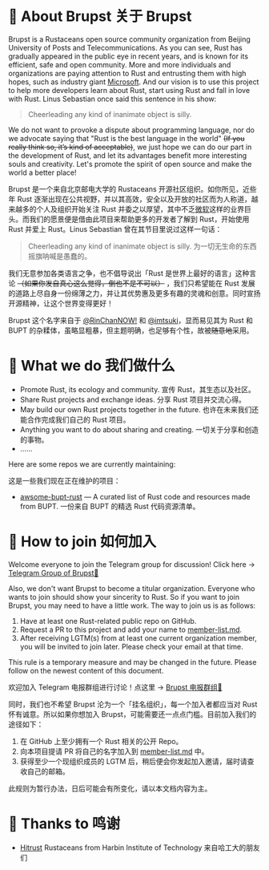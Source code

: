 # 🦀️ About Brupst 关于 Brupst

Brupst is a Rustaceans open source community organization from Beijing University of Posts and Telecommunications. As you can see, Rust has gradually appeared in the public eye in recent years, and is known for its efficient, safe and open community. More and more individuals and organizations are paying attention to Rust and entrusting them with high hopes, such as industry giant [Microsoft](https://msrc-blog.microsoft.com/2019/07/16/a-proactive-approach-to-more-secure-code/). And our vision is to use this project to help more developers learn about Rust, start using Rust and fall in love with Rust. Linus Sebastian once said this sentence in his show:

> Cheerleading any kind of inanimate object is silly.

We do not want to provoke a dispute about programming language, nor do we advocate saying that "Rust is the best language in the world" ~~(If you really think so, it’s kind of acceptable)~~, we just hope we can do our part in the development of Rust, and let its advantages benefit more interesting souls and creativity. Let's promote the spirit of open source and make the world a better place!

Brupst 是一个来自北京邮电大学的 Rustaceans 开源社区组织。如你所见，近些年 Rust 逐渐出现在公共视野，并以其高效，安全以及开放的社区而为人称道，越来越多的个人及组织开始关注 Rust 并委之以厚望，其中不乏[微软](https://msrc-blog.microsoft.com/2019/07/16/a-proactive-approach-to-more-secure-code/)这样的业界巨头。而我们的愿景便是借由此项目来帮助更多的开发者了解到 Rust，开始使用 Rust 并爱上 Rust。Linus Sebastian 曾在其节目里说过这样一句话：

> Cheerleading any kind of inanimate object is silly. 为一切无生命的东西摇旗呐喊是愚蠢的。

我们无意参加各类语言之争，也不倡导说出「Rust 是世界上最好的语言」这种言论 ~~（如果你发自真心这么觉得，倒也不是不可以）~~ ，我们只希望能在 Rust 发展的道路上尽自身一份绵薄之力，并让其优势惠及更多有趣的灵魂和创意。同时宣扬开源精神，让这个世界变得更好！

Brupst 这个名字来自于 [@RinChanNOW!](https://github.com/RinChanNOWWW) 和 [@imtsuki](https://github.com/imtsuki)，显而易见其为 Rust 和 BUPT 的杂糅体，虽略显粗暴，但主题明确，也足够有个性，故被~~随意地~~采用。

# 🔨 What we do 我们做什么

* Promote Rust, its ecology and community. 宣传 Rust，其生态以及社区。
* Share Rust projects and exchange ideas. 分享 Rust 项目并交流心得。
* May build our own Rust projects together in the future. 也许在未来我们还能合作完成我们自己的 Rust 项目。
* Anything you want to do about sharing and creating. 一切关于分享和创造的事物。
* ......

Here are some repos we are currently maintaining:

这是一些我们现在正在维护的项目：

* [awsome-bupt-rust](https://github.com/brupst/awsome-bupt-rust) — A curated list of Rust code and resources made from BUPT. 一份来自 BUPT 的精选 Rust 代码资源清单。

# 🙋 How to join 如何加入

Welcome everyone to join the Telegram group for discussion! Click here -> [Telegram Group of Brupst📮](https://t.me/joinchat/FBAuwRl6g6tSavEEq38VlA)

Also, we don't want Brupst to become a titular organization. Everyone who wants to join should show your sincerity to Rust. So if you want to join Brupst, you may need to have a little work. The way to join us is as follows:

1. Have at least one Rust-related public repo on GitHub.
2. Request a PR to this project and add your name to [member-list.md](special-interest-groups/sig-community/member-list.md).
3. After receiving LGTM(s) from at least one current organization member, you will be invited to join later. Please check your email at that time.

This rule is a temporary measure and may be changed in the future. Please follow on the newest content of this document.

欢迎加入 Telegram 电报群组进行讨论！点这里 -> [Brupst 电报群组📮](https://t.me/joinchat/FBAuwRl6g6tSavEEq38VlA)

同时，我们也不希望 Brupst 沦为一个「挂名组织」，每一个加入者都应当对 Rust 怀有诚意。所以如果你想加入 Brupst，可能需要还一点点门槛。目前加入我们的途径如下：

1. 在 GitHub 上至少拥有一个 Rust 相关的公开 Repo。
2. 向本项目提请 PR 将自己的名字加入到 [member-list.md](special-interest-groups/sig-community/member-list.md) 中。
3. 获得至少一个现组织成员的 LGTM 后，稍后便会你发起加入邀请，届时请查收自己的邮箱。

此规则为暂行办法，日后可能会有所变化，请以本文档内容为主。

# 👭 Thanks to 鸣谢

* [Hitrust](https://github.com/h1trust) Rustaceans from Harbin Institute of Technology 来自哈工大的朋友们
